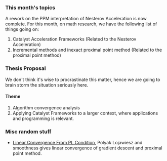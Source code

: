
### **This month's topics**
A rework on the PPM interpretation of Nesterov Acceleration is now complete. 
For this month, on math research, we have the following list of things going on: 
1. Catalyst Acceleration Frameworks (Related to the Nesterov Acceleration)
2. Incremental methods and inexact proximal point method (Related to the proximal point method)

### **Thesis Proposal**
We don't think it's wise to procrastinate this matter, hence we are going to brain storm the situation seriously here. 

#### Theme 
1. Algorithm convergence analysis
2. Applying Catalyst Frameworks to a larger context, where applications and programming is relevant. 


### **Misc random stuff**

- [Linear Convergence From PL Condition](../Linear%20Convergence%20From%20PL%20Condition.md), Polyak Lojawiesz and smoothness gives linear convergence of gradient descent and proximal point method. 
